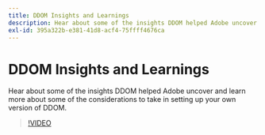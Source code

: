 ```yaml
---
title: DDOM Insights and Learnings
description: Hear about some of the insights DDOM helped Adobe uncover and learn more about some of the considerations to take in setting up your own version of DDOM.
exl-id: 395a322b-e381-41d8-acf4-75ffff4676ca
---
```

# DDOM Insights and Learnings

Hear about some of the insights DDOM helped Adobe uncover and learn more about some of the considerations to take in setting up your own version of DDOM. 

>[!VIDEO](https://video.tv.adobe.com/v/41693)
